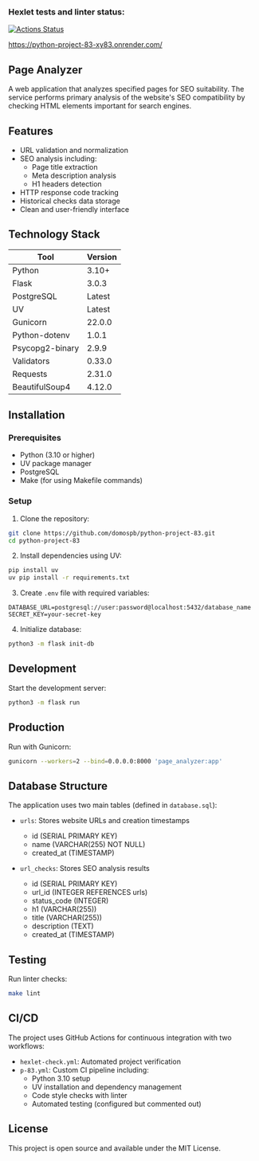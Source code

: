 ### Hexlet tests and linter status:
[![Actions Status](https://github.com/domospb/python-project-83/actions/workflows/hexlet-check.yml/badge.svg)](https://github.com/domospb/python-project-83/actions)

https://python-project-83-xy83.onrender.com/

## Page Analyzer

A web application that analyzes specified pages for SEO suitability. The service performs primary analysis of the website's SEO compatibility by checking HTML elements important for search engines.

## Features

- URL validation and normalization
- SEO analysis including:
  - Page title extraction
  - Meta description analysis
  - H1 headers detection
- HTTP response code tracking
- Historical checks data storage
- Clean and user-friendly interface

## Technology Stack

| Tool              | Version |
|-------------------|---------|
| Python            | 3.10+   |
| Flask             | 3.0.3   |
| PostgreSQL        | Latest  |
| UV                | Latest  |
| Gunicorn          | 22.0.0  |
| Python-dotenv     | 1.0.1   |
| Psycopg2-binary   | 2.9.9  |
| Validators        | 0.33.0  |
| Requests          | 2.31.0  |
| BeautifulSoup4    | 4.12.0  |

## Installation

### Prerequisites
- Python (3.10 or higher)
- UV package manager
- PostgreSQL
- Make (for using Makefile commands)

### Setup

1. Clone the repository:
```bash
git clone https://github.com/domospb/python-project-83.git
cd python-project-83
```

2. Install dependencies using UV:
```bash
pip install uv
uv pip install -r requirements.txt
```

3. Create `.env` file with required variables:
```env
DATABASE_URL=postgresql://user:password@localhost:5432/database_name
SECRET_KEY=your-secret-key
```

4. Initialize database:
```bash
python3 -m flask init-db
```

## Development

Start the development server:
```bash
python3 -m flask run
```

## Production

Run with Gunicorn:
```bash
gunicorn --workers=2 --bind=0.0.0.0:8000 'page_analyzer:app'
```

## Database Structure

The application uses two main tables (defined in `database.sql`):
- `urls`: Stores website URLs and creation timestamps
  - id (SERIAL PRIMARY KEY)
  - name (VARCHAR(255) NOT NULL)
  - created_at (TIMESTAMP)

- `url_checks`: Stores SEO analysis results
  - id (SERIAL PRIMARY KEY)
  - url_id (INTEGER REFERENCES urls)
  - status_code (INTEGER)
  - h1 (VARCHAR(255))
  - title (VARCHAR(255))
  - description (TEXT)
  - created_at (TIMESTAMP)

## Testing

Run linter checks:
```bash
make lint
```

## CI/CD

The project uses GitHub Actions for continuous integration with two workflows:
- `hexlet-check.yml`: Automated project verification
- `p-83.yml`: Custom CI pipeline including:
  - Python 3.10 setup
  - UV installation and dependency management
  - Code style checks with linter
  - Automated testing (configured but commented out)

## License

This project is open source and available under the MIT License.
